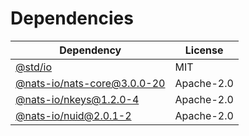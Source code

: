 # Dependencies

| Dependency                                                        | License    |
| ----------------------------------------------------------------- | ---------- |
| [@std/io](https://github.com/denoland/std)                        | MIT        |
| [@nats-io/nats-core@3.0.0-20](https://github.com/nats-io/nats.js) | Apache-2.0 |
| [@nats-io/nkeys@1.2.0-4](https://github.com/nats-io/nkeys.js)     | Apache-2.0 |
| [@nats-io/nuid@2.0.1-2](https://github.com/nats-io/nuid.js)       | Apache-2.0 |
